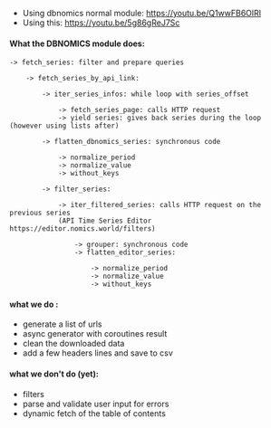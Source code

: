 - Using dbnomics normal module: https://youtu.be/Q1wwFB6OlRI
- Using this: https://youtu.be/5g86gReJ7Sc

#### What the DBNOMICS module does:

    -> fetch_series: filter and prepare queries

        -> fetch_series_by_api_link:

            -> iter_series_infos: while loop with series_offset

                -> fetch_series_page: calls HTTP request
                -> yield series: gives back series during the loop (however using lists after)

            -> flatten_dbnomics_series: synchronous code

                -> normalize_period
                -> normalize_value
                -> without_keys

            -> filter_series:

                -> iter_filtered_series: calls HTTP request on the previous series
                (API Time Series Editor https://editor.nomics.world/filters)

                    -> grouper: synchronous code
                    -> flatten_editor_series:

                        -> normalize_period
                        -> normalize_value
                        -> without_keys

#### what we do :

- generate a list of urls
- async generator with coroutines result
- clean the downloaded data
- add a few headers lines and save to csv

#### what we don't do (yet):

- filters
- parse and validate user input for errors
- dynamic fetch of the table of contents
